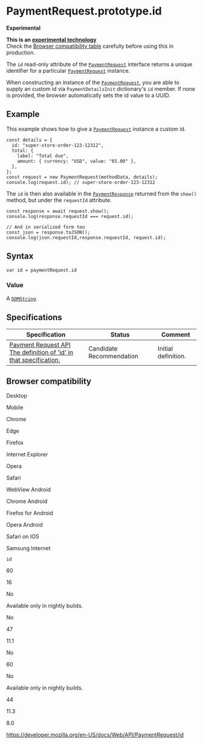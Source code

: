 PaymentRequest.prototype.id
===========================

**Experimental**

**This is an [experimental technology](https://developer.mozilla.org/en-US/docs/MDN/Guidelines/Conventions_definitions#experimental)**  
Check the [Browser compatibility table](#browser_compatibility) carefully before using this in production.

The `id` read-only attribute of the [`PaymentRequest`](../paymentrequest) interface returns a unique identifier for a particular [`PaymentRequest`](../paymentrequest) instance.

When constructing an instance of the [`PaymentRequest`](../paymentrequest), you are able to supply an custom id via <span class="page-not-created">`PaymentDetailsInit`</span> dictionary's `id` member. If none is provided, the browser automatically sets the id value to a UUID.

Example
-------

This example shows how to give a [`PaymentRequest`](../paymentrequest) instance a custom id.

    const details = {
      id: "super-store-order-123-12312",
      total: {
        label: "Total due",
        amount: { currency: "USD", value: "65.00" },
      },
    };
    const request = new PaymentRequest(methodData, details);
    console.log(request.id); // super-store-order-123-12312

The `id` is then also available in the [`PaymentResponse`](../paymentresponse) returned from the `show()` method, but under the `requestId` attribute.

    const response = await request.show();
    console.log(response.requestId === request.id);

    // And in serialized form too
    const json = response.toJSON();
    console.log(json.requestId,response.requestId, request.id);

Syntax
------

    var id = paymentRequest.id

### Value

A [`DOMString`](../domstring).

Specifications
--------------

<table><thead><tr class="header"><th>Specification</th><th>Status</th><th>Comment</th></tr></thead><tbody><tr class="odd"><td><a href="https://w3c.github.io/payment-request/#dom-paymentrequest-id">Payment Request API<br />
<span class="small">The definition of 'id' in that specification.</span></a></td><td><span class="spec-cr">Candidate Recommendation</span></td><td>Initial definition.</td></tr></tbody></table>

Browser compatibility
---------------------

Desktop

Mobile

Chrome

Edge

Firefox

Internet Explorer

Opera

Safari

WebView Android

Chrome Android

Firefox for Android

Opera Android

Safari on IOS

Samsung Internet

`id`

60

16

No

Available only in nightly builds.

No

47

11.1

No

60

No

Available only in nightly builds.

44

11.3

8.0

<a href="https://developer.mozilla.org/en-US/docs/Web/API/PaymentRequest/id" class="_attribution-link">https://developer.mozilla.org/en-US/docs/Web/API/PaymentRequest/id</a>
